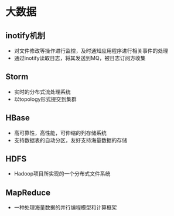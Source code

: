 # 大数据

## inotify机制
 - 对文件修改等操作进行监控，及时通知应用程序进行相关事件的处理
 - 通过inotify读取日志，将其发送到MQ，被日志订阅方收集

## Storm
 - 实时的分布式流处理系统
 - 以topology形式提交到集群

## HBase
 - 高可靠性，高性能，可伸缩的列存储系统
 - 支持数据表的自动分区，友好支持海量数据的存储

## HDFS
 - Hadoop项目所实现的一个分布式文件系统

## MapReduce
 - 一种处理海量数据的并行编程模型和计算框架
